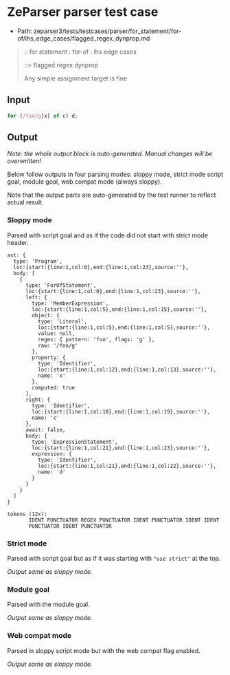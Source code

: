 # ZeParser parser test case

- Path: zeparser3/tests/testcases/parser/for_statement/for-of/lhs_edge_cases/flagged_regex_dynprop.md

> :: for statement : for-of : lhs edge cases
>
> ::> flagged regex dynprop
>
> Any simple assignment target is fine

## Input

`````js
for (/foo/g[x] of c) d;
`````

## Output

_Note: the whole output block is auto-generated. Manual changes will be overwritten!_

Below follow outputs in four parsing modes: sloppy mode, strict mode script goal, module goal, web compat mode (always sloppy).

Note that the output parts are auto-generated by the test runner to reflect actual result.

### Sloppy mode

Parsed with script goal and as if the code did not start with strict mode header.

`````
ast: {
  type: 'Program',
  loc:{start:{line:1,col:0},end:{line:1,col:23},source:''},
  body: [
    {
      type: 'ForOfStatement',
      loc:{start:{line:1,col:0},end:{line:1,col:23},source:''},
      left: {
        type: 'MemberExpression',
        loc:{start:{line:1,col:5},end:{line:1,col:15},source:''},
        object: {
          type: 'Literal',
          loc:{start:{line:1,col:5},end:{line:1,col:5},source:''},
          value: null,
          regex: { pattern: 'foo', flags: 'g' },
          raw: '/foo/g'
        },
        property: {
          type: 'Identifier',
          loc:{start:{line:1,col:12},end:{line:1,col:13},source:''},
          name: 'x'
        },
        computed: true
      },
      right: {
        type: 'Identifier',
        loc:{start:{line:1,col:18},end:{line:1,col:19},source:''},
        name: 'c'
      },
      await: false,
      body: {
        type: 'ExpressionStatement',
        loc:{start:{line:1,col:21},end:{line:1,col:23},source:''},
        expression: {
          type: 'Identifier',
          loc:{start:{line:1,col:21},end:{line:1,col:22},source:''},
          name: 'd'
        }
      }
    }
  ]
}

tokens (12x):
       IDENT PUNCTUATOR REGEX PUNCTUATOR IDENT PUNCTUATOR IDENT IDENT
       PUNCTUATOR IDENT PUNCTUATOR
`````

### Strict mode

Parsed with script goal but as if it was starting with `"use strict"` at the top.

_Output same as sloppy mode._

### Module goal

Parsed with the module goal.

_Output same as sloppy mode._

### Web compat mode

Parsed in sloppy script mode but with the web compat flag enabled.

_Output same as sloppy mode._
